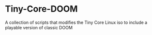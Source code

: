 # Tiny-Core-DOOM
A collection of scripts that modifies the Tiny Core Linux iso to include a playable version of classic DOOM
